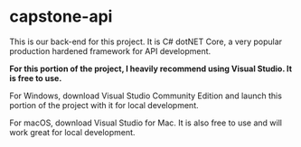 # capstone-api

This is our back-end for this project. It is C# dotNET Core, a very popular production hardened framework for API development.

**For this portion of the project, I heavily recommend using Visual Studio. It is free to use.**

For Windows, download Visual Studio Community Edition and launch this portion of the project with it for local development.

For macOS, download Visual Studio for Mac. It is also free to use and will work great for local development.
